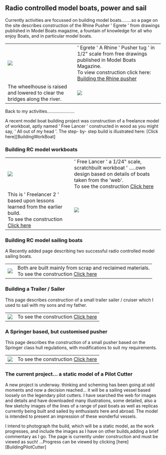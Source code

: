## Radio controlled model boats, power and sail

Currently activities are focussed on building model boats........so a page on the site describes construction of the Rhine Pusher ' Egrete ' from drawings published in Model Boats magazine, a fountain of knowledge for all who enjoy Boats, and in particular model boats.

<div align="center" class="image-table">
	<table>
		<tr>
			<td class="col2">
				<img src="/jgdr20/assets/jmm/egrete.jpg">
			</td>
			<td class="col2">
				' Egrete ' A Rhine ' Pusher tug ' in 1/2" scale from free drawings published in Model Boats Magazine.<br>
				To view construction click here:<br>
				<a href="buildingthepusherold">Building the Rhine pusher</a>
			</td>
		</tr>
		<tr>
			<td>
				The wheelhouse is raised and lowered to clear the bridges along the river.
			</td>
			<td>
				<img src="/jgdr20/assets/jmm/deckhouse1.jpg">
			</td>
		</tr>
	</table>
</div>

Back to my activities......................

A recent model boat building project was construction of a freelance model of workboat, aptly named ' Free Lancer ' constructed in wood as you might say, ' All out of my head '.
The step- by- step build is illustrated here: [Click here][BuildingWorkBoat]

### Building RC model workboats

<div align="center" class="image-table">
	<table>
		<tr>
			<td class="col2">
				<img src="/jgdr20/assets/jmm/nearlyfinished1.jpg">
			</td>
			<td class="col2">
				' Free Lancer ' a 1/24" scale, scratchbuilt workboat ' .....own design based on details of boats taken from the 'web'.<br>
				To see the construction <a href="buildingworkboat">Click here</a>
			</td>
		</tr>
		<tr>
			<td>
				This is ' Freelancer 2 ' based upon lessons learned from the earlier build.<br>
				To see the construction <a href="buildingfreelancer2">Click here</a>
			</td>
			<td>
				<img src="/jgdr20/assets/jmm/freelancer2afloat1sttime2.jpg">
			</td>
		</tr>
	</table>
</div>

### Building RC model sailing boats

A Recently added page describing two successful radio controlled model sailing boats.

<div align="center" class="image-table">
	<table>
		<tr>
			<td class="col2">
				<img src="/jgdr20/assets/jmm/littleandlarge.jpg">
			</td>
			<td class="col2">
				Both are built mainly from scrap and reclaimed materials.<br>
				To see the construction <a href="yacht">Click here</a>
			</td>
		</tr>
	</table>
</div>

### Building a Trailer / Sailer

This page describes construction of a small trailer sailer / cruiser which I used to sail with my sons and my father.

<div align="center" class="image-table">
	<table>
		<tr>
			<td class="col2">
				<img src="/jgdr20/assets/jmm/silhouette_1.jpg">
			</td>
			<td>
				To see the construction <a href="buildingthesilhouette">Click here</a>
			</td>
		</tr>
	</table>
</div>

### A Springer based, but customised pusher

This page describes the construction of a small pusher based on the Springer class hull regulations, with modifications to suit my requirements.

<div align="center" class="image-table">
	<table>
		<tr>
			<td class="col2">
				<img src="/jgdr20/assets/jmm/smpushsternview3.jpg">
			</td>
			<td>
				To see the construction <a href="buildingsmallpusher">Click here</a>
			</td>
		</tr>
	</table>
</div>

### The current project... a static model of a Pilot Cutter

A new project is underway. thinking and scheming has been going at odd moments and now a decision reached...
it will be a sailing vessel based loosely on the legendary pilot cutters.
I have searched the web for images and details and have downloaded many illustrations, some detailed, also a few sketchy images of the lines of a range of past boats as well as replicas currently being built and sailed by enthusiasts here and abroad.
The model is intended to present an impression of these wonderful vessels.

I intend to photograph the build, which will be a static model, as the work progresses, and include the images as I have on other builds,adding a brief commentary as I go.
The page is currently under construction and must be viewed as such!
...Progress can be viewed by clicking [here][BuildingPilotCutter]